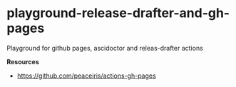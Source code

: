 # playground-release-drafter-and-gh-pages
Playground for github pages, ascidoctor and releas-drafter actions

**Resources**
- https://github.com/peaceiris/actions-gh-pages
